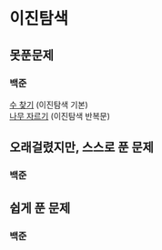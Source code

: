 # 이진탐색

## 못푼문제
### 백준
[수 찾기](https://www.acmicpc.net/problem/1920) (이진탐색 기본) <br>
[나무 자르기](https://www.acmicpc.net/problem/2805) (이진탐색 반복문)

## 오래걸렸지만, 스스로 푼 문제
### 백준

## 쉽게 푼 문제
### 백준
